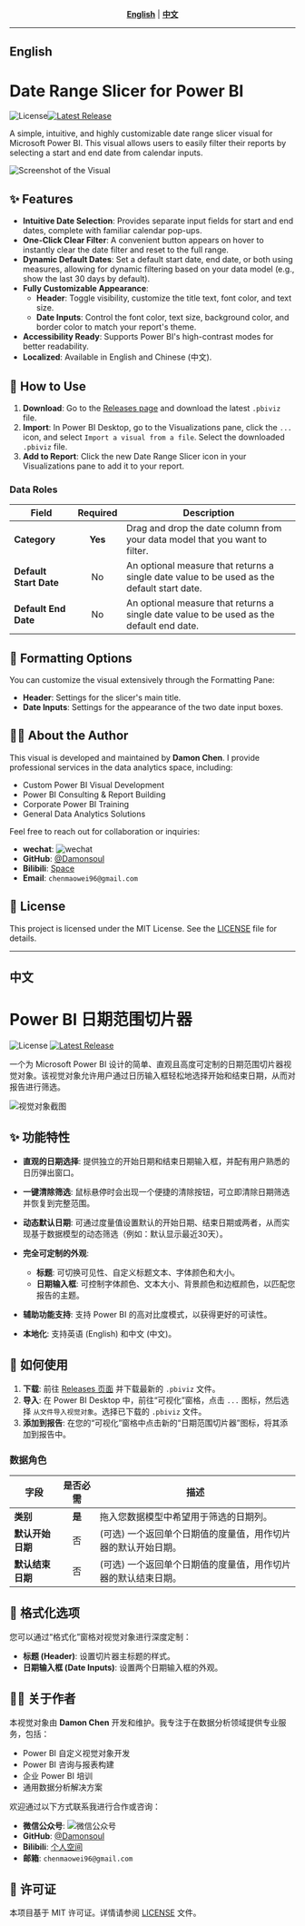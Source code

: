 <p align="center">
  <strong><a href="#english-version">English</a></strong> | <strong><a href="#chinese-version">中文</a></strong>
</p>

---

## <a name="english-version"></a> English 

# Date Range Slicer for Power BI

![License](https://img.shields.io/badge/license-MIT-blue.svg)[![Latest Release](https://img.shields.io/github/v/release/Damonsoul/DateRangeSlicer)](https://github.com/Damonsoul/DateRangeSlicer/releases)

A simple, intuitive, and highly customizable date range slicer visual for Microsoft Power BI. This visual allows users to easily filter their reports by selecting a start and end date from calendar inputs.

![Screenshot of the Visual](https://raw.githubusercontent.com/Damonsoul/DateRangeSlicer/main/assets/DateRangeSlicer_screenshot.png) 


## ✨ Features

*   **Intuitive Date Selection**: Provides separate input fields for start and end dates, complete with familiar calendar pop-ups.
*   **One-Click Clear Filter**: A convenient button appears on hover to instantly clear the date filter and reset to the full range.
*   **Dynamic Default Dates**: Set a default start date, end date, or both using measures, allowing for dynamic filtering based on your data model (e.g., show the last 30 days by default).
*   **Fully Customizable Appearance**:
    *   **Header**: Toggle visibility, customize the title text, font color, and text size.
    *   **Date Inputs**: Control the font color, text size, background color, and border color to match your report's theme.
*   **Accessibility Ready**: Supports Power BI's high-contrast modes for better readability.
*   **Localized**: Available in English and Chinese (中文).

## 🚀 How to Use

1.  **Download**: Go to the [Releases page](https://github.com/Damonsoul/DateRangeSlicer/releases) and download the latest `.pbiviz` file.
2.  **Import**: In Power BI Desktop, go to the Visualizations pane, click the `...` icon, and select `Import a visual from a file`. Select the downloaded `.pbiviz` file.
3.  **Add to Report**: Click the new Date Range Slicer icon in your Visualizations pane to add it to your report.

### Data Roles

| Field              | Required | Description                                                                                             |
| ------------------ | :------: | ------------------------------------------------------------------------------------------------------- |
| **Category**       | **Yes**  | Drag and drop the date column from your data model that you want to filter.                             |
| **Default Start Date** |    No    | An optional measure that returns a single date value to be used as the default start date.              |
| **Default End Date** |    No    | An optional measure that returns a single date value to be used as the default end date.                |

## 🎨 Formatting Options

You can customize the visual extensively through the Formatting Pane:

*   **Header**: Settings for the slicer's main title.
*   **Date Inputs**: Settings for the appearance of the two date input boxes.

## 👨‍💻 About the Author

This visual is developed and maintained by **Damon Chen**. I provide professional services in the data analytics space, including:

*   Custom Power BI Visual Development
*   Power BI Consulting & Report Building
*   Corporate Power BI Training
*   General Data Analytics Solutions

Feel free to reach out for collaboration or inquiries:

*   **wechat**: 
    ![wechat](https://raw.githubusercontent.com/Damonsoul/DateRangeSlicer/main/assets/wechat.jpg.png)
*   **GitHub**: [@Damonsoul](https://github.com/Damonsoul)
*   **Bilibili**: [Space](https://m.bilibili.com/space/217497711)
*   **Email**: `chenmaowei96@gmail.com`



## 📄 License

This project is licensed under the MIT License. See the [LICENSE](LICENSE) file for details.


---

## <a name="chinese-version"></a> 中文



# Power BI 日期范围切片器

![License](https://img.shields.io/badge/license-MIT-blue.svg)
[![Latest Release](https://img.shields.io/github/v/release/Damonsoul/DateRangeSlicer)](https://github.com/Damonsoul/DateRangeSlicer/releases)

一个为 Microsoft Power BI 设计的简单、直观且高度可定制的日期范围切片器视觉对象。该视觉对象允许用户通过日历输入框轻松地选择开始和结束日期，从而对报告进行筛选。

![视觉对象截图](https://raw.githubusercontent.com/Damonsoul/DateRangeSlicer/main/assets/DateRangeSlicer_screenshot.png)


## ✨ 功能特性

*   **直观的日期选择**: 提供独立的开始日期和结束日期输入框，并配有用户熟悉的日历弹出窗口。
*   **一键清除筛选**: 鼠标悬停时会出现一个便捷的清除按钮，可立即清除日期筛选并恢复到完整范围。
*   **动态默认日期**: 可通过度量值设置默认的开始日期、结束日期或两者，从而实现基于数据模型的动态筛选（例如：默认显示最近30天）。
*   **完全可定制的外观**:
    *   **标题**: 可切换可见性、自定义标题文本、字体颜色和大小。
    *   **日期输入框**: 可控制字体颜色、文本大小、背景颜色和边框颜色，以匹配您报告的主题。

*   **辅助功能支持**: 支持 Power BI 的高对比度模式，以获得更好的可读性。
*   **本地化**: 支持英语 (English) 和中文 (中文)。

## 🚀 如何使用

1.  **下载**: 前往 [Releases 页面](https://github.com/Damonsoul/DateRangeSlicer/releases) 并下载最新的 `.pbiviz` 文件。
2.  **导入**: 在 Power BI Desktop 中，前往“可视化”窗格，点击 `...` 图标，然后选择 `从文件导入视觉对象`。选择已下载的 `.pbiviz` 文件。
3.  **添加到报告**: 在您的“可视化”窗格中点击新的“日期范围切片器”图标，将其添加到报告中。

### 数据角色

| 字段           | 是否必需 | 描述                                                                    |
| -------------- | :------: | ----------------------------------------------------------------------- |
| **类别**       | **是**   | 拖入您数据模型中希望用于筛选的日期列。                                  |
| **默认开始日期** |    否    | (可选) 一个返回单个日期值的度量值，用作切片器的默认开始日期。             |
| **默认结束日期** |    否    | (可选) 一个返回单个日期值的度量值，用作切片器的默认结束日期。             |

## 🎨 格式化选项

您可以通过“格式化”窗格对视觉对象进行深度定制：

*   **标题 (Header)**: 设置切片器主标题的样式。
*   **日期输入框 (Date Inputs)**: 设置两个日期输入框的外观。

## 👨‍💻 关于作者

本视觉对象由 **Damon Chen** 开发和维护。我专注于在数据分析领域提供专业服务，包括：

*   Power BI 自定义视觉对象开发
*   Power BI 咨询与报表构建
*   企业 Power BI 培训
*   通用数据分析解决方案

欢迎通过以下方式联系我进行合作或咨询：

*   **微信公众号**: 
    ![微信公众号](https://raw.githubusercontent.com/Damonsoul/DateRangeSlicer/main/assets/wechat.jpg.png)
*   **GitHub**: [@Damonsoul](https://github.com/Damonsoul)
*   **Bilibili**: [个人空间](https://m.bilibili.com/space/217497711)
*   **邮箱**: `chenmaowei96@gmail.com`



## 📄 许可证

本项目基于 MIT 许可证。详情请参阅 [LICENSE](LICENSE) 文件。